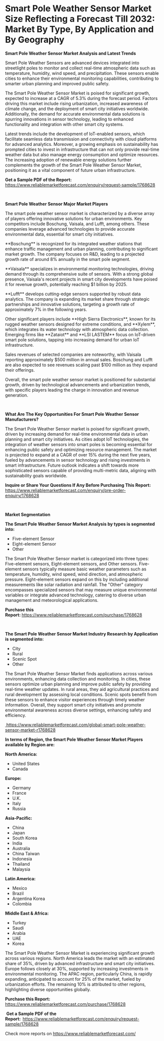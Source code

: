 <p><h1>Smart Pole Weather Sensor Market Size Reflecting a Forecast Till 2032: Market By Type, By Application and By Geography</h1></p><p><strong>Smart Pole Weather Sensor Market Analysis and Latest Trends</strong></p>
<p><p>Smart Pole Weather Sensors are advanced devices integrated into streetlight poles to monitor and collect real-time atmospheric data such as temperature, humidity, wind speed, and precipitation. These sensors enable cities to enhance their environmental monitoring capabilities, contributing to smarter urban planning and improved public safety.</p><p>The Smart Pole Weather Sensor Market is poised for significant growth, expected to increase at a CAGR of 5.3% during the forecast period. Factors driving this market include rising urbanization, increased awareness of climate change, and the deployment of smart city initiatives worldwide. Additionally, the demand for accurate environmental data solutions is spurring innovations in sensor technology, leading to enhanced functionality and integration with other smart city systems.</p><p>Latest trends include the development of IoT-enabled sensors, which facilitate seamless data transmission and connectivity with cloud platforms for advanced analytics. Moreover, a growing emphasis on sustainability has prompted cities to invest in infrastructure that can not only provide real-time weather data but also manage energy consumption and optimize resources. The increasing adoption of renewable energy solutions further complements the growth of the Smart Pole Weather Sensor Market, positioning it as a vital component of future urban infrastructure.</p></p>
<p><strong>Get a Sample PDF of the Report:&nbsp;</strong> <a href="https://www.reliablemarketforecast.com/enquiry/request-sample/1768628?utm_campaign=2808&utm_medium=2&utm_source=Github&utm_content=ia&utm_term=27022025&utm_id=smart-pole-weather-sensor">https://www.reliablemarketforecast.com/enquiry/request-sample/1768628</a></p>
<p>&nbsp;</p>
<p><strong>Smart Pole Weather Sensor Major Market Players</strong></p>
<p><p>The smart pole weather sensor market is characterized by a diverse array of players offering innovative solutions for urban environments. Key competitors include Boschung, Vaisala, and Lufft, among others. These companies leverage advanced technologies to provide accurate environmental data, essential for smart city initiatives.</p><p>**Boschung** is recognized for its integrated weather stations that enhance traffic management and urban planning, contributing to significant market growth. The company focuses on R&D, leading to a projected growth rate of around 8% annually in the smart pole segment.</p><p>**Vaisala** specializes in environmental monitoring technologies, driving demand through its comprehensive suite of sensors. With a strong global presence, Vaisala's recent projects in smart city developments have poised it for revenue growth, potentially reaching $1 billion by 2025.</p><p>**Lufft** develops cutting-edge sensors supported by robust data analytics. The company is expanding its market share through strategic partnerships and innovative solutions, targeting a growth rate of approximately 7% in the following years.</p><p>Other significant players include **High Sierra Electronics**, known for its rugged weather sensors designed for extreme conditions, and **Xylem**, which integrates its water technology with atmospheric data collection. Emerging firms like **Zataiot** and **LSI LASTEM** focus on IoT-driven smart pole solutions, tapping into increasing demand for urban IoT infrastructure.</p><p>Sales revenues of selected companies are noteworthy, with Vaisala reporting approximately $500 million in annual sales. Boschung and Lufft are also expected to see revenues scaling past $100 million as they expand their offerings.</p><p>Overall, the smart pole weather sensor market is positioned for substantial growth, driven by technological advancements and urbanization trends, with specific players leading the charge in innovation and revenue generation.</p></p>
<p>&nbsp;</p>
<p><strong>What Are The Key Opportunities For Smart Pole Weather Sensor Manufacturers?</strong></p>
<p><p>The Smart Pole Weather Sensor market is poised for significant growth, driven by increasing demand for real-time environmental data in urban planning and smart city initiatives. As cities adopt IoT technologies, the integration of weather sensors into smart poles is becoming essential for enhancing public safety and optimizing resource management. The market is projected to expand at a CAGR of over 15% during the next five years, fueled by advancements in sensor technology and rising investments in smart infrastructure. Future outlook indicates a shift towards more sophisticated sensors capable of providing multi-metric data, aligning with sustainability goals worldwide.</p></p>
<p><strong>Inquire or Share Your Questions If Any Before Purchasing This Report:</strong> <a href="https://www.reliablemarketforecast.com/enquiry/pre-order-enquiry/1768628?utm_campaign=2808&utm_medium=2&utm_source=Github&utm_content=ia&utm_term=27022025&utm_id=smart-pole-weather-sensor">https://www.reliablemarketforecast.com/enquiry/pre-order-enquiry/1768628</a></p>
<p>&nbsp;</p>
<p><strong>Market Segmentation</strong></p>
<p><strong>The Smart Pole Weather Sensor Market Analysis by types is segmented into:</strong></p>
<p><ul><li>Five-element Sensor</li><li>Eight-element Sensor</li><li>Other</li></ul></p>
<p><p>The Smart Pole Weather Sensor market is categorized into three types: Five-element sensors, Eight-element sensors, and Other sensors. Five-element sensors typically measure basic weather parameters such as temperature, humidity, wind speed, wind direction, and atmospheric pressure. Eight-element sensors expand on this by including additional measurements like solar radiation and rainfall. The "Other" category encompasses specialized sensors that may measure unique environmental variables or integrate advanced technology, catering to diverse urban management and meteorological applications.</p></p>
<p><strong>Purchase this Report:&nbsp;</strong><a href="https://www.reliablemarketforecast.com/purchase/1768628?utm_campaign=2808&utm_medium=2&utm_source=Github&utm_content=ia&utm_term=27022025&utm_id=smart-pole-weather-sensor">https://www.reliablemarketforecast.com/purchase/1768628</a></p>
<p>&nbsp;</p>
<p><strong>The Smart Pole Weather Sensor Market Industry Research by Application is segmented into:</strong></p>
<p><ul><li>City</li><li>Rural</li><li>Scenic Spot</li><li>Other</li></ul></p>
<p><p>The Smart Pole Weather Sensor Market finds applications across various environments, enhancing data collection and monitoring. In cities, these sensors optimize urban planning and improve public safety by providing real-time weather updates. In rural areas, they aid agricultural practices and rural development by assessing local conditions. Scenic spots benefit from these sensors to enhance visitor experiences through timely weather information. Overall, they support smart city initiatives and promote environmental awareness across diverse settings, enhancing safety and efficiency.</p></p>
<p><a href="https://www.reliablemarketforecast.com/global-smart-pole-weather-sensor-market-r1768628?utm_campaign=2808&utm_medium=2&utm_source=Github&utm_content=ia&utm_term=27022025&utm_id=smart-pole-weather-sensor">&nbsp;https://www.reliablemarketforecast.com/global-smart-pole-weather-sensor-market-r1768628</a></p>
<p><strong>In terms of Region, the Smart Pole Weather Sensor Market Players available by Region are:</strong></p>
<p>
    <p> <strong> North America: </strong>
        <ul>
            <li>United States</li>
            <li>Canada</li>
        </ul>
        </p> 
    <p> <strong> Europe: </strong>
        <ul>
            <li>Germany</li>
            <li>France</li>
            <li>U.K.</li>
            <li>Italy</li>
            <li>Russia</li>
        </ul>
        </p> 
    <p> <strong> Asia-Pacific: </strong>
        <ul>
            <li>China</li>
            <li>Japan</li>
            <li>South Korea</li>
            <li>India</li>
            <li>Australia</li>
            <li>China Taiwan</li>
            <li>Indonesia</li>
            <li>Thailand</li>
            <li>Malaysia</li>
        </ul>
        </p> 
    <p> <strong> Latin America: </strong>
        <ul>
            <li>Mexico</li>
            <li>Brazil</li>
            <li>Argentina Korea</li>
            <li>Colombia</li>
        </ul>
        </p> 
    <p> <strong> Middle East & Africa: </strong>
        <ul>
            <li>Turkey</li>
            <li>Saudi</li>
            <li>Arabia</li>
            <li>UAE</li>
            <li>Korea</li>
        </ul>
    </p>
    </p>
<p><p>The Smart Pole Weather Sensor Market is experiencing significant growth across various regions. North America leads the market with an estimated share of 35%, driven by advanced infrastructure and smart city initiatives. Europe follows closely at 30%, supported by increasing investments in environmental monitoring. The APAC region, particularly China, is rapidly expanding, anticipated to account for 25% of the market, fueled by urbanization efforts. The remaining 10% is attributed to other regions, highlighting diverse opportunities globally.</p></p>
<p><strong>Purchase this Report: </strong><a href="https://www.reliablemarketforecast.com/purchase/1768628?utm_campaign=2808&utm_medium=2&utm_source=Github&utm_content=ia&utm_term=27022025&utm_id=smart-pole-weather-sensor">https://www.reliablemarketforecast.com/purchase/1768628</a></p>
<p>&nbsp;<strong>Get a Sample PDF of the Report:&nbsp;&nbsp;</strong><a href="https://www.reliablemarketforecast.com/enquiry/request-sample/1768628?utm_campaign=2808&utm_medium=2&utm_source=Github&utm_content=ia&utm_term=27022025&utm_id=smart-pole-weather-sensor">https://www.reliablemarketforecast.com/enquiry/request-sample/1768628</a></p>
<p><strong></strong></p>
<p>Check more reports on <a href="https://www.reliablemarketforecast.com/?utm_campaign=2808&utm_medium=2&utm_source=Github&utm_content=ia&utm_term=27022025&utm_id=smart-pole-weather-sensor">https://www.reliablemarketforecast.com/</a></p>